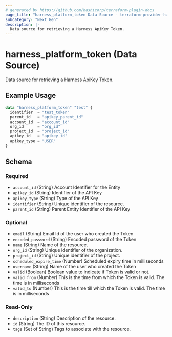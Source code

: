 ```yaml
---
# generated by https://github.com/hashicorp/terraform-plugin-docs
page_title: "harness_platform_token Data Source - terraform-provider-harness"
subcategory: "Next Gen"
description: |-
  Data source for retrieving a Harness ApiKey Token.
---
```


# harness_platform_token (Data Source)

Data source for retrieving a Harness ApiKey Token.

## Example Usage

```terraform
data "harness_platform_token" "test" {
  identifier  = "test_token"
  parent_id   = "apikey_parent_id"
  account_id  = "account_id"
  org_id      = "org_id"
  project_id  = "project_id"
  apikey_id   = "apikey_id"
  apikey_type = "USER"
}
```

<!-- schema generated by tfplugindocs -->
## Schema

### Required

- `account_id` (String) Account Identifier for the Entity
- `apikey_id` (String) Identifier of the API Key
- `apikey_type` (String) Type of the API Key
- `identifier` (String) Unique identifier of the resource.
- `parent_id` (String) Parent Entity Identifier of the API Key

### Optional

- `email` (String) Email Id of the user who created the Token
- `encoded_password` (String) Encoded password of the Token
- `name` (String) Name of the resource.
- `org_id` (String) Unique identifier of the organization.
- `project_id` (String) Unique identifier of the project.
- `scheduled_expire_time` (Number) Scheduled expiry time in milliseconds
- `username` (String) Name of the user who created the Token
- `valid` (Boolean) Boolean value to indicate if Token is valid or not.
- `valid_from` (Number) This is the time from which the Token is valid. The time is in milliseconds
- `valid_to` (Number) This is the time till which the Token is valid. The time is in milliseconds

### Read-Only

- `description` (String) Description of the resource.
- `id` (String) The ID of this resource.
- `tags` (Set of String) Tags to associate with the resource.

